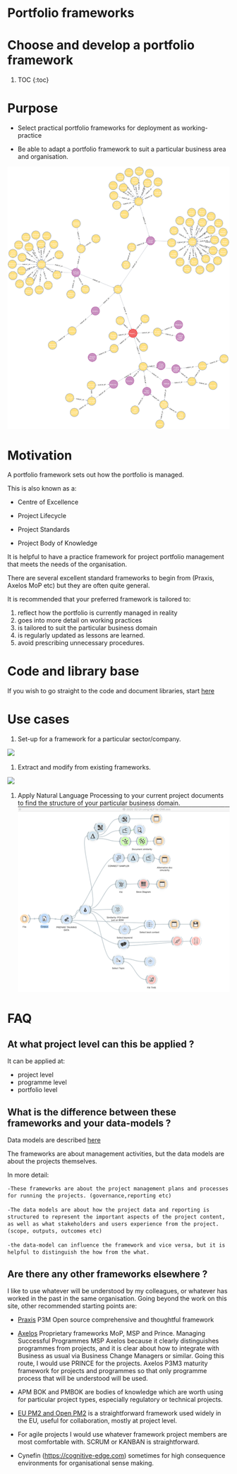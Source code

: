 # Portfolio frameworks

# Choose and develop a portfolio framework

1. TOC
{:toc}

# Purpose

- Select practical portfolio frameworks for deployment as working-practice

- Be able to adapt a portfolio framework to suit a particular business area and organisation.

![](/images/2020-05-11-Choose-and-develop-a-portfolio-framework/P3M-categories-Wikipedia-Higher-structure-LR-Neo4j.png)

# Motivation

A portfolio framework sets out how the portfolio is managed.

This is also known as a:

- Centre of Excellence

- Project Lifecycle

- Project Standards

- Project Body of Knowledge

It is helpful to have a practice framework for project portfolio management that meets the needs of the organisation. 

There are several excellent standard frameworks to begin from (Praxis, Axelos MoP etc) but they are often quite general. 

It is recommended that your preferred framework is tailored to:

1. reflect how the portfolio is currently managed in reality
1. goes into more detail on working practices
1. is tailored to suit the particular business domain
1. is regularly updated as lessons are learned.
1. avoid prescribing unnecessary procedures. 

# Code and library base

If you wish to go straight to the code and document libraries, start [here](https://github.com/lawrencerowland/Data-Model-for-Project-Frameworks)

# Use cases

1. Set-up for a framework for a particular sector/company.

![](/images/2020-05-11-Choose-and-develop-a-portfolio-framework/portfolio-tier1.png)


1. Extract and modify from existing frameworks.

![](/images/2020-05-11-Choose-and-develop-a-portfolio-framework/2020-02-P3M-categories-in-Wikipedia-neo4j-LR.png)

1. Apply Natural Language Processing to your current project documents to find the structure of your particular business domain.
![](/images/2020-05-11-Choose-and-develop-a-portfolio-framework/Orange-NLP-example.png)

# FAQ

## At what project level can this be applied ?

It can be applied at:
- project level
- programme level
- portfolio level

## What is the difference between these frameworks and your data-models ?

Data models are described [here](https://lawrencerowland.github.io/2020/05/07/Data-models-for-Project-Portfolios.html)

The frameworks are about management activities, but the data models are about the projects themselves.

In more detail:

	-These frameworks are about the project management plans and processes for running the projects. (governance,reporting etc)

	-The data models are about how the project data and reporting is structured to represent the important aspects of the project content, as well as what stakeholders and users experience from the project. (scope, outputs, outcomes etc)

	-the data-model can influence the framework and vice versa, but it is helpful to distinguish the how from the what. 

## Are there any other frameworks elsewhere ?

I like to use whatever will be understood by my colleagues, or whatever has worked in the past in the same organisation. Going beyond the work on this site, other recommended starting points are:

- [Praxis](https://www.praxisframework.org) P3M Open source comprehensive and thoughtful framework 

- [Axelos](htpps://axelos.com) Proprietary frameworks MoP, MSP and Prince. Managing Successful Programmes MSP Axelos because it clearly distinguishes programmes from projects, and it is clear about how to integrate with Business as usual via Business Change Managers or similar. Going this route, I would use PRINCE for the projects. Axelos P3M3 maturity framework for projects and programmes so that only programme process that will be understood will be used. 

- APM BOK and PMBOK are bodies of knowledge which are worth using for particular project types, especially regulatory or technical projects. 

- [EU PM2 and Open PM2](https://op.europa.eu/en/publication-detail/-/publication/ac3e118a-cb6e-11e8-9424-01aa75ed71a1) is a straightforward framework used widely in the EU, useful for collaboration, mostly at project level.

- For agile projects I would use whatever framework project members are most comfortable with. SCRUM or KANBAN is straightforward.

- Cynefin (https://cognitive-edge.com) sometimes for high consequence environments for organisational sense making. 



